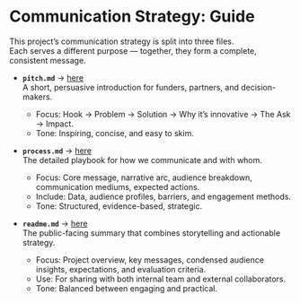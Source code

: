 # Communication Strategy: Guide

This project’s communication strategy is split into three files.  
Each serves a different purpose — together, they form a complete, consistent message.

- **`pitch.md`** →  [here](https://github.com/MIT-Emerging-Talent/ET6-CDSP-group-08-repo/blob/communicating_res/5_communication_strategy/pitch.md)  
  A short, persuasive introduction for funders, partners, and decision-makers.  
  - Focus: Hook → Problem → Solution → Why it’s innovative → The Ask → Impact.  
  - Tone: Inspiring, concise, and easy to skim.

- **`process.md`** →  [here](https://github.com/MIT-Emerging-Talent/ET6-CDSP-group-08-repo/blob/communicating_res/5_communication_strategy/process.md)  
  The detailed playbook for how we communicate and with whom.  
  - Focus: Core message, narrative arc, audience breakdown, communication mediums, expected actions.  
  - Include: Data, audience profiles, barriers, and engagement methods.  
  - Tone: Structured, evidence-based, strategic.

- **`readme.md`** →  [here](https://github.com/MIT-Emerging-Talent/ET6-CDSP-group-08-repo/blob/communicating_res/5_communication_strategy/README.md)  
  The public-facing summary that combines storytelling and actionable strategy.  
  - Focus: Project overview, key messages, condensed audience insights, expectations, and evaluation criteria.  
  - Use: For sharing with both internal team and external collaborators.  
  - Tone: Balanced between engaging and practical.
